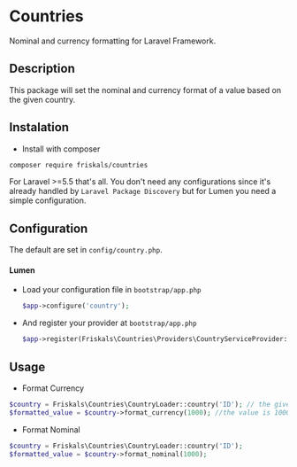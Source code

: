 # Countries
Nominal and currency formatting for Laravel Framework.

## Description
This package will set the nominal and currency format of a value based on the given 
country.

## Instalation
- Install with composer
```bash
composer require friskals/countries
``` 
For Laravel >=5.5 that's all. You don't need any configurations since it's already handled by `Laravel Package Discovery` but for Lumen you need a simple configuration.
## Configuration
The default are set in `config/country.php`. 
#### Lumen 
- Load your configuration file in `bootstrap/app.php`
	```php
    $app->configure('country');
    ```
- And register your provider at `bootstrap/app.php`
    ```php 
    $app->register(Friskals\Countries\Providers\CountryServiceProvider::class);
    ```
## Usage
- Format Currency
```php
$country = Friskals\Countries\CountryLoader::country('ID'); // the given country is Indonesia(ID)
$formatted_value = $country->format_currency(1000); //the value is 1000
```

- Format Nominal
```php
$country = Friskals\Countries\CountryLoader::country('ID'); 
$formatted_value = $country->format_nominal(1000);
```
